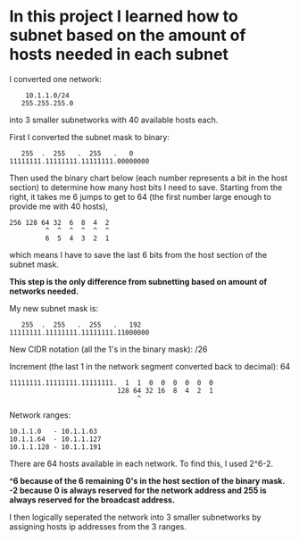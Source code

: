 <h1>In this project I learned how to subnet based on the amount of hosts needed in each subnet</h1>

I converted one network:

        10.1.1.0/24
       255.255.255.0

into 3 smaller subnetworks with 40 available hosts each.

First I converted the subnet mask to binary:

       255  .  255   .  255   .   0
    11111111.11111111.11111111.00000000

Then used the binary chart below (each number represents a bit in the host section) to determine how many host bits I need to save.
Starting from the right, it takes me 6 jumps to get to 64 (the first number large enough to provide me with 40 hosts),


    256 128 64 32  6  8  4  2
             ^  ^  ^  ^  ^  ^
             6  5  4  3  2  1


which means I have to save the last 6 bits from the host section of the subnet mask. 

**This step is the only difference from subnetting based on amount of networks needed.**

My new subnet mask is:
 
       255  .  255   .  255   .   192
    11111111.11111111.11111111.11000000


New CIDR notation (all the 1's in the binary mask): /26

Increment (the last 1 in the network segment converted back to decimal): 64


    11111111.11111111.11111111.  1  1  0  0  0  0  0  0
                               128 64 32 16  8  4  2  1
                                    ^

Network ranges: 

    10.1.1.0   - 10.1.1.63
    10.1.1.64  - 10.1.1.127
    10.1.1.128 - 10.1.1.191

There are 64 hosts available in each network. 
To find this, I used 2^6-2.

**^6 because of the 6 remaining 0's in the host section of the binary mask.**
**-2 because 0 is always reserved for the network address and 255 is always reserved for the broadcast address.**

I then logically seperated the network into 3 smaller subnetworks by assigning hosts ip addresses from the 3 ranges.
